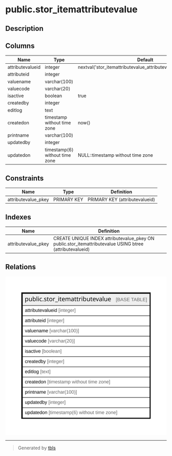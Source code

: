 # public.stor_itemattributevalue

## Description

## Columns

| Name | Type | Default | Nullable | Children | Parents | Comment |
| ---- | ---- | ------- | -------- | -------- | ------- | ------- |
| attributevalueid | integer | nextval('stor_itemattributevalue_attributevalueid_seq'::regclass) | false |  |  |  |
| attributeid | integer |  | true |  |  |  |
| valuename | varchar(100) |  | true |  |  |  |
| valuecode | varchar(20) |  | true |  |  |  |
| isactive | boolean | true | true |  |  |  |
| createdby | integer |  | true |  |  |  |
| editlog | text |  | true |  |  |  |
| createdon | timestamp without time zone | now() | true |  |  |  |
| printname | varchar(100) |  | true |  |  |  |
| updatedby | integer |  | true |  |  |  |
| updatedon | timestamp(6) without time zone | NULL::timestamp without time zone | true |  |  |  |

## Constraints

| Name | Type | Definition |
| ---- | ---- | ---------- |
| attributevalue_pkey | PRIMARY KEY | PRIMARY KEY (attributevalueid) |

## Indexes

| Name | Definition |
| ---- | ---------- |
| attributevalue_pkey | CREATE UNIQUE INDEX attributevalue_pkey ON public.stor_itemattributevalue USING btree (attributevalueid) |

## Relations

![er](public.stor_itemattributevalue.svg)

---

> Generated by [tbls](https://github.com/k1LoW/tbls)
